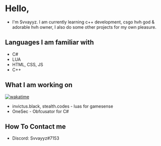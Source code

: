# Hello,
- I'm Svvayyz. I am currently learning c++ development, csgo hvh god & adorable hvh owner, I also do some other projects for my own pleasure. 
## Languages I am familiar with
- C#
- LUA
- HTML, CSS, JS
- C++
## What I am working on
[![wakatime](https://wakatime.com/badge/user/018b24ba-b1d0-4d9c-b5a5-eed82d06ee18.svg)](https://wakatime.com/@018b24ba-b1d0-4d9c-b5a5-eed82d06ee18)

- invictus.black, stealth.codes - luas for gamesense
- OneSec - Obfcusator for C#
## How To Contact me
- Discord: Svvayyz#7153

